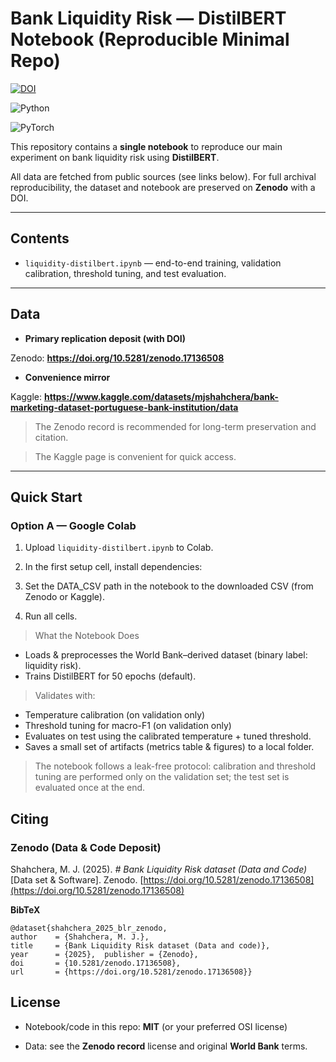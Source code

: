 
# Bank Liquidity Risk — DistilBERT Notebook (Reproducible Minimal Repo)

  

[![DOI](https://zenodo.org/badge/DOI/10.5281/zenodo.17136508.svg)](https://doi.org/10.5281/zenodo.17136508)

![Python](https://img.shields.io/badge/python-3.10%2B-blue.svg)

![PyTorch](https://img.shields.io/badge/PyTorch-2.x-red.svg)

  

This repository contains a **single notebook** to reproduce our main experiment on bank liquidity risk using **DistilBERT**.

All data are fetched from public sources (see links below). For full archival reproducibility, the dataset and notebook are preserved on **Zenodo** with a DOI.

  

---

  

## Contents

  

- `liquidity-distilbert.ipynb` — end-to-end training, validation calibration, threshold tuning, and test evaluation.

  

---

  

## Data

  

- **Primary replication deposit (with DOI)**

Zenodo: **https://doi.org/10.5281/zenodo.17136508**

  

- **Convenience mirror**

Kaggle: **https://www.kaggle.com/datasets/mjshahchera/bank-marketing-dataset-portuguese-bank-institution/data**

  

> The Zenodo record is recommended for long-term preservation and citation.

> The Kaggle page is convenient for quick access.

  

---

  

## Quick Start

  

### Option A — Google Colab

1. Upload `liquidity-distilbert.ipynb` to Colab.

2. In the first setup cell, install dependencies:

3. Set the DATA_CSV path in the notebook to the downloaded CSV (from Zenodo or Kaggle).

4. Run all cells.
  

> What the Notebook Does

 - Loads & preprocesses the World Bank–derived dataset (binary label: liquidity risk).
- Trains DistilBERT for 50 epochs (default).

> Validates with:

 - Temperature calibration (on validation only)
 - Threshold tuning for macro-F1 (on validation only)
 - Evaluates on test using the calibrated temperature + tuned threshold.
 - Saves a small set of artifacts (metrics table & figures) to a local folder.

> The notebook follows a leak-free protocol: calibration and threshold
> tuning are performed only on the validation set; the test set is
> evaluated once at the end.

## Citing

### Zenodo (Data & Code Deposit)

Shahchera, M. J. (2025). _# Bank Liquidity Risk dataset (Data and Code)_ [Data set & Software]. Zenodo. [https://doi.org/10.5281/zenodo.17136508](https://doi.org/10.5281/zenodo.17136508)

**BibTeX**

    @dataset{shahchera_2025_blr_zenodo,
    author    = {Shahchera, M. J.},
    title     = {Bank Liquidity Risk dataset (Data and code)},
    year      = {2025},  publisher = {Zenodo},
    doi       = {10.5281/zenodo.17136508},
    url       = {https://doi.org/10.5281/zenodo.17136508}}

## License

-   Notebook/code in this repo: **MIT** (or your preferred OSI license)
    
-   Data: see the **Zenodo record** license and original **World Bank** terms.

